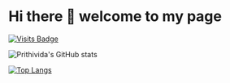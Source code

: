 # Hi there 👋  welcome to my page
[![Visits Badge](https://badges.pufler.dev/visits/PrithivirajDamodaran/PrithivirajDamodaran)](https://badges.pufler.dev)


![Prithivida's GitHub stats](https://github-readme-stats.vercel.app/api?username=PrithivirajDamodaran&show_icons=true&theme=radical)



[![Top Langs](https://github-readme-stats.vercel.app/api/top-langs/?username=PrithivirajDamodaran)](https://github.com/PrithivirajDamodaran/github-readme-stats)

